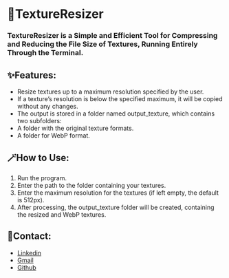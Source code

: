 # 🧱TextureResizer
### TextureResizer is a Simple and Efficient Tool for Compressing and Reducing the File Size of Textures, Running Entirely Through the Terminal.


## ✨Features:
* Resize textures up to a maximum resolution specified by the user.
* If a texture’s resolution is below the specified maximum, it will be copied without any changes.
* The output is stored in a folder named output_texture, which contains two subfolders:
* A folder with the original texture formats.
* A folder for WebP format.


## 🪄How to Use:
1. Run the program.
2. Enter the path to the folder containing your textures.
3. Enter the maximum resolution for the textures (if left empty, the default is 512px).
4. After processing, the output_texture folder will be created, containing the resized and WebP textures.

## 🔗Contact:
* [Linkedin](https://linkedin.com/in/amin-asgari)
* [Gmail](mailto:aauidev.work@gmail.com)
* [Github](https://github.com/Aauidev)